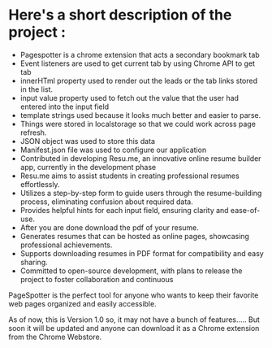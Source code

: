 # Here's a short description of the project :

- Pagespotter is a chrome extension that acts a secondary bookmark tab
- Event listeners are used to get current tab by using Chrome API to get tab
- innerHTml property used to render out the leads or the tab links stored in the list.
- input value property used to fetch out the value that the user had entered into the input field
- template strings used because it looks much better and easier to parse.
- Things were stored in localstorage so that we could work across page refresh. 
- JSON object was used to store this data 
- Manifest.json file was used to configure our application
- Contributed in developing Resu.me, an innovative online resume builder app, currently in the development phase
- Resu.me aims to assist students in creating professional resumes effortlessly.
- Utilizes a step-by-step form to guide users through the resume-building process, eliminating confusion about required data.
- Provides helpful hints for each input field, ensuring clarity and ease-of-use.
- After you are done download the pdf of your resume.
- Generates resumes that can be hosted as online pages, showcasing professional achievements.
- Supports downloading resumes in PDF format for compatibility and easy sharing.
- Committed to open-source development, with plans to release the project to foster collaboration and continuous

PageSpotter is the perfect tool for anyone who wants to keep their favorite web pages organized and easily accessible.

As of now, this is Version 1.0  so, it may not have a bunch of features.....
But soon it will be updated and anyone can download it as a Chrome extension from the Chrome Webstore.

